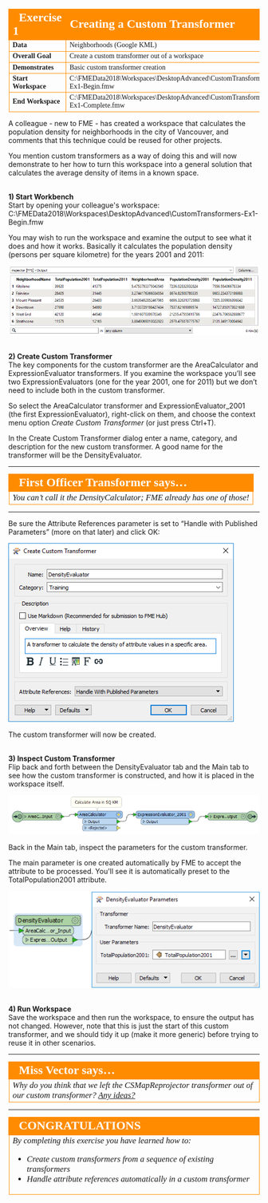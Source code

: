 <!--Exercise Section-->


<table style="border-spacing: 0px;border-collapse: collapse;font-family:serif">
<tr>
<td style="vertical-align:middle;background-color:darkorange;border: 2px solid darkorange">
<i class="fa fa-cogs fa-lg fa-pull-left fa-fw" style="color:white;padding-right: 12px;vertical-align:text-top"></i>
<span style="color:white;font-size:x-large;font-weight: bold">Exercise 1</span>
</td>
<td style="border: 2px solid darkorange;background-color:darkorange;color:white">
<span style="color:white;font-size:x-large;font-weight: bold">Creating a Custom Transformer</span>
</td>
</tr>

<tr>
<td style="border: 1px solid darkorange; font-weight: bold">Data</td>
<td style="border: 1px solid darkorange">Neighborhoods (Google KML)</td>
</tr>

<tr>
<td style="border: 1px solid darkorange; font-weight: bold">Overall Goal</td>
<td style="border: 1px solid darkorange">Create a custom transformer out of a workspace</td>
</tr>

<tr>
<td style="border: 1px solid darkorange; font-weight: bold">Demonstrates</td>
<td style="border: 1px solid darkorange">Basic custom transformer creation</td>
</tr>

<tr>
<td style="border: 1px solid darkorange; font-weight: bold">Start Workspace</td>
<td style="border: 1px solid darkorange">C:\FMEData2018\Workspaces\DesktopAdvanced\CustomTransformers-Ex1-Begin.fmw</td>
</tr>

<tr>
<td style="border: 1px solid darkorange; font-weight: bold">End Workspace</td>
<td style="border: 1px solid darkorange">C:\FMEData2018\Workspaces\DesktopAdvanced\CustomTransformers-Ex1-Complete.fmw</td>
</tr>

</table>

A colleague - new to FME - has created a workspace that calculates the population density for neighborhoods in the city of Vancouver, and comments that this technique could be reused for other projects.

You mention custom transformers as a way of doing this and will now demonstrate to her how to turn this workspace into a general solution that calculates the average density of items in a known space.


<br>**1) Start Workbench**
<br>Start by opening your colleague's workspace: C:\FMEData2018\Workspaces\DesktopAdvanced\CustomTransformers-Ex1-Begin.fmw

You may wish to run the workspace and examine the output to see what it does and how it works. Basically it calculates the population density (persons per square kilometre) for the years 2001 and 2011:

![](./Images/Img5.200.Ex1.OriginalOutput.png)


<br>**2) Create Custom Transformer**
<br>The key components for the custom transformer are the AreaCalculator and ExpressionEvaluator transformers. If you examine the workspace you’ll see two ExpressionEvaluators (one for the year 2001, one for 2011) but we don’t need to include both in the custom transformer.

So select the AreaCalculator transformer and ExpressionEvaluator_2001 (the first ExpressionEvaluator), right-click on them, and choose the context menu option *Create Custom Transformer* (or just press Ctrl+T).

In the Create Custom Transformer dialog enter a name, category, and description for the new custom transformer. A good name for the transformer will be the DensityEvaluator.

---

<table style="border-spacing: 0px">
<tr>
<td style="vertical-align:middle;background-color:darkorange;border: 2px solid darkorange">
<i class="fa fa-quote-left fa-lg fa-pull-left fa-fw" style="color:white;padding-right: 12px;vertical-align:text-top"></i>
<span style="color:white;font-size:x-large;font-weight: bold;font-family:serif">First Officer Transformer says…</span>
</td>
</tr>

<tr>
<td style="border: 1px solid darkorange">
<span style="font-family:serif; font-style:italic; font-size:larger">
You can’t call it the DensityCalculator; FME already has one of those!
</span>
</td>
</tr>
</table>

---

Be sure the Attribute References parameter is set to “Handle with Published Parameters” (more on that later) and click OK:

![](./Images/Img5.201.Ex1.CreateCTDialog.png)

The custom transformer will now be created.

<br>**3) Inspect Custom Transformer**
<br>Flip back and forth between the DensityEvaluator tab and the Main tab to see how the custom transformer is constructed, and how it is placed in the workspace itself.

![](./Images/Img5.202.Ex1.InitialCT.png)

Back in the Main tab, inspect the parameters for the custom transformer.

The main parameter is one created automatically by FME to accept the attribute to be processed. You'll see it is automatically preset to the TotalPopulation2001 attribute.

![](./Images/Img5.203.Ex1.InitialCTOnCanvas.png)

<br>**4) Run Workspace**
<br>Save the workspace and then run the workspace, to ensure the output has not changed. However, note that this is just the start of this custom transformer, and we should tidy it up (make it more generic) before trying to reuse it in other scenarios.

---

<table style="border-spacing: 0px">
<tr>
<td style="vertical-align:middle;background-color:darkorange;border: 2px solid darkorange">
<i class="fa fa-quote-left fa-lg fa-pull-left fa-fw" style="color:white;padding-right: 12px;vertical-align:text-top"></i>
<span style="color:white;font-size:x-large;font-weight: bold;font-family:serif">Miss Vector says…</span>
</td>
</tr>

<tr>
<td style="border: 1px solid darkorange">
<span style="font-family:serif; font-style:italic; font-size:larger">
Why do you think that we left the CSMapReprojector transformer out of our custom transformer? <a href="http://52.73.3.37/fmedatastreaming/Manual/QAResponse2017.fmw?chapter=13&question=3&answer=1&DestDataset_TEXTLINE=C%3A%5CFMEOutput%5CQAResponse.html">Any ideas?</a>
</span>
</td>
</tr>
</table>


---

<!--Exercise Congratulations Section--> 

<table style="border-spacing: 0px">
<tr>
<td style="vertical-align:middle;background-color:darkorange;border: 2px solid darkorange">
<i class="fa fa-thumbs-o-up fa-lg fa-pull-left fa-fw" style="color:white;padding-right: 12px;vertical-align:text-top"></i>
<span style="color:white;font-size:x-large;font-weight: bold;font-family:serif">CONGRATULATIONS</span>
</td>
</tr>

<tr>
<td style="border: 1px solid darkorange">
<span style="font-family:serif; font-style:italic; font-size:larger">
By completing this exercise you have learned how to:
<ul><li>Create custom transformers from a sequence of existing transformers</li>
<li>Handle attribute references automatically in a custom transformer</li></ul>
</span>
</td>
</tr>
</table>